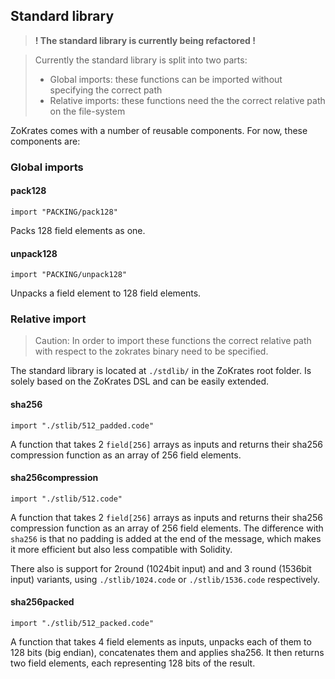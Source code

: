 ## Standard library

>**! The standard library is currently being refactored !**  

> Currently the standard library is split into two parts:
> * Global imports: these functions can be imported without specifying the correct path
> * Relative imports: these functions need the the correct relative path on the file-system

ZoKrates comes with a number of reusable components. For now, these components are:

### Global imports

#### pack128

```zokrates
import "PACKING/pack128"
```

Packs 128 field elements as one.

#### unpack128

```zokrates
import "PACKING/unpack128"
```
Unpacks a field element to 128 field elements.

### Relative import
>Caution: In order to import these functions the correct relative path with respect to the zokrates binary need to be specified.

The standard library is located at `./stdlib/` in the ZoKrates root folder. Is solely based on the ZoKrates DSL and can be easily extended.

#### sha256

```zokrates
import "./stlib/512_padded.code"
```

A function that takes 2 `field[256]` arrays as inputs and returns their sha256 compression function as an array of 256 field elements.

#### sha256compression

```zokrates
import "./stlib/512.code"
```

A function that takes 2 `field[256]` arrays as inputs and returns their sha256 compression function as an array of 256 field elements.
The difference with `sha256` is that no padding is added at the end of the message, which makes it more efficient but also less compatible with Solidity.

There also is support for 2round (1024bit input) and and 3 round (1536bit input) variants, using  `./stlib/1024.code` or `./stlib/1536.code` respectively.

#### sha256packed

```zokrates
import "./stlib/512_packed.code"
```

A function that takes 4 field elements as inputs, unpacks each of them to 128 bits (big endian), concatenates them and applies sha256. It then returns two field elements, each representing 128 bits of the result.

